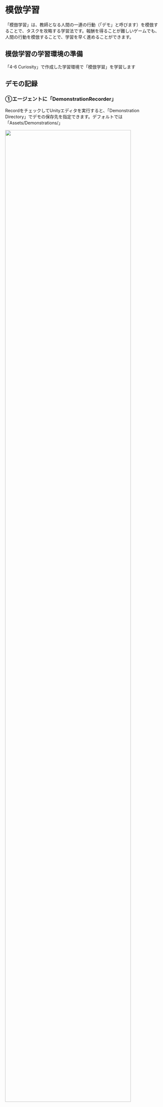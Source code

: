 # 模倣学習

「模倣学習」は、教師となる人間の一連の行動（「デモ」と呼びます）を模倣することで、タスクを攻略する学習法です。報酬を得ることが難しいゲームでも、人間の行動を模倣することで、学習を早く進めることができます。

## 模倣学習の学習環境の準備

「4-6 Curiosity」で作成した学習環境で「模倣学習」を学習します

## デモの記録
### ①エージェントに「DemonstrationRecorder」

RecordをチェックしてUnityエディタを実行すると、「Demonstration Directory」でデモの保存先を指定できます。デフォルトでは「Assets/Demonstrations/」

<img src="images/4_.png" width="90%" alt="" title="">

|項目|説明|
|---|---|
|Record|デモファイルを保存するかどうか|
|Num Steps To Record|記録するステップ数(0は無制限)|
|Demonstration Name|デモファイル名|
|Demonstration Directory|デモファイルを保存するフォルダ(デフォルトは「Demonstrations/」)|

<br>

### ②「Unityエディタ」上で、ヒューリスティックモードで実行


### ③キー操作で５周回った後、Stopボタンで終了

### ④ProjectWindowで「ImitationEx.demo」を選択


## 模倣学習の学習設定ファイルの設定
今回は「PPO」で学習します。以下のように、ハイパーパラメータを設定
```yaml
behaviors:
  ImitationEx:
    trainer_type: ppo

    max_steps: 10000000
    time_horizon: 128
    summary_freq: 10000
    keep_checkpoints: 5

    hyperparameters:
      batch_size: 128
      buffer_size: 2048
      learning_rate: 0.0003
      learning_rate_schedule: linear

      beta: 0.01
      epsilon: 0.2
      lambd: 0.95
      num_epoch: 3

    network_settings:
      normalize: false
      hidden_units: 512
      num_layers: 2

    reward_signals:
      extrinsic:
        gamma: 0.99
        strength: 1.0

      curiosity:
        gamma: 0.99
        strength: 0.005
        network_settings:
          hidden_units: 64
        learning_rate: 0.0003

      gail:
        gamma: 0.99
        strength: 0.005
        network_settings:
          hidden_units: 64
        learning_rate: 0.0003
        use_actions: false
        use_vail: false
        demo_path: ./config/sample/ImitationEx.demo

    behavioral_cloning:
      demo_path: ./config/sample/ImitationEx.demo
      steps: 10000
      strength: 0.5
      samples_per_update: 0
```

### BCのハイパーパラメータ
「behavioral_cloning:」に、BCのパラメータを設定します

**`demo_path`**  
demoファイルのパス

**``**



**``**


**``**


**``**


**``**



### GAILのハイパーパラメータ

**``**

**``**

**``**

**``**

**``**

**``**


**``**



## GANのGeneratorとDiscriminator
「」は、「」


## 模倣学習の実行
「」を実行します。デモファイルは、

```
mlagents-learn 
```

## 模倣学習専用のグラフ


#### Pretraining Lossグラフ



#### GAIL Lossグラフ




#### GAIL Rewardグラフ



#### GAIL Policy Estimateグラフ


#### GAIL Value Estimateグラフ


#### GAIL Expert Estimateグラフ



<br>

## 模倣学習の「あり」と「なし」の比較

「模倣学習」の「あり」「なし」


